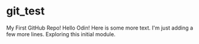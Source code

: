 # git_test
My First GitHub Repo!
Hello Odin!
Here is some more text. 
I'm just adding a few more lines.
Exploring this initial module.